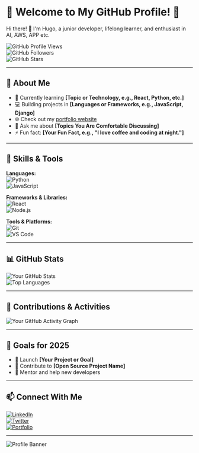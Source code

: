 # 🌟 Welcome to My GitHub Profile! 🌟

Hi there! 👋 I'm Hugo, a junior developer, lifelong learner, and enthusiast in AI, AWS, APP etc.

![GitHub Profile Views](https://komarev.com/ghpvc/?username=YourGitHubUsername&color=brightgreen)  
![GitHub Followers](https://img.shields.io/github/followers/YourGitHubUsername?style=social)  
![GitHub Stars](https://img.shields.io/github/stars/YourGitHubUsername?style=social)  

---

## 🚀 About Me

- 🌱 Currently learning **[Topic or Technology, e.g., React, Python, etc.]**  
- 💻 Building projects in **[Languages or Frameworks, e.g., JavaScript, Django]**  
- 🌐 Check out my [portfolio website](https://yourwebsite.com)  
- 💬 Ask me about **[Topics You Are Comfortable Discussing]**  
- ⚡ Fun fact: **[Your Fun Fact, e.g., "I love coffee and coding at night."]**

---

## 🔧 Skills & Tools

**Languages:**  
![Python](https://img.shields.io/badge/-Python-3776AB?logo=python&logoColor=white&style=flat)  
![JavaScript](https://img.shields.io/badge/-JavaScript-F7DF1E?logo=javascript&logoColor=black&style=flat)

**Frameworks & Libraries:**  
![React](https://img.shields.io/badge/-React-61DAFB?logo=react&logoColor=black&style=flat)  
![Node.js](https://img.shields.io/badge/-Node.js-339933?logo=node.js&logoColor=white&style=flat)

**Tools & Platforms:**  
![Git](https://img.shields.io/badge/-Git-F05032?logo=git&logoColor=white&style=flat)  
![VS Code](https://img.shields.io/badge/-VS%20Code-007ACC?logo=visual-studio-code&logoColor=white&style=flat)

---

## 📊 GitHub Stats

![Your GitHub Stats](https://github-readme-stats.vercel.app/api?username=YourGitHubUsername&show_icons=true&theme=radical)  
![Top Languages](https://github-readme-stats.vercel.app/api/top-langs/?username=YourGitHubUsername&layout=compact&theme=radical)

---

## 🌱 Contributions & Activities

![Your GitHub Activity Graph](https://github-readme-activity-graph.cyclic.app/graph?username=YourGitHubUsername&theme=radical)  

---

## 🎯 Goals for 2025

- 🚀 Launch **[Your Project or Goal]**  
- 📝 Contribute to **[Open Source Project Name]**  
- 🌟 Mentor and help new developers  

---

## 📫 Connect With Me

[![LinkedIn](https://img.shields.io/badge/-LinkedIn-blue?logo=linkedin&logoColor=white&style=flat)](https://www.linkedin.com/in/yourlinkedin/)  
[![Twitter](https://img.shields.io/badge/-Twitter-1DA1F2?logo=twitter&logoColor=white&style=flat)](https://twitter.com/yourtwitter)  
[![Portfolio](https://img.shields.io/badge/-Portfolio-FF5722?logo=firefox&logoColor=white&style=flat)](https://yourwebsite.com)  

---

![Profile Banner]((https://i.imgur.com/P29vLzy.jpeg))
